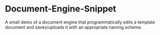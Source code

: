 # Document-Engine-Snippet
A small demo of a document engine that programmatically edits a template document and saves/uploads it with an appropriate naming scheme.
